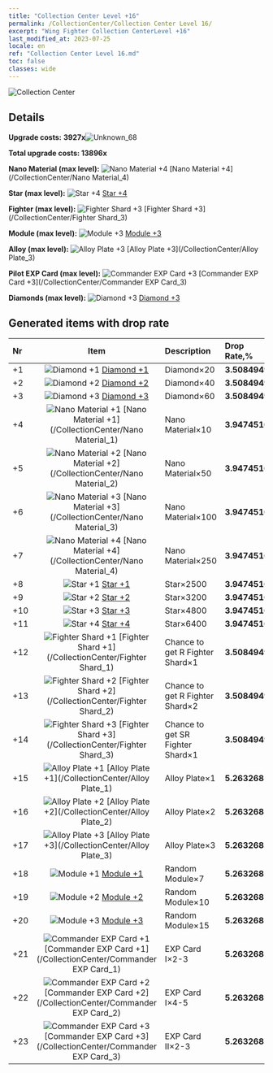 ```yaml
---
title: "Collection Center Level +16"
permalink: /CollectionCenter/Collection Center Level 16/
excerpt: "Wing Fighter Collection CenterLevel +16"
last_modified_at: 2023-07-25
locale: en
ref: "Collection Center Level 16.md"
toc: false
classes: wide
---
```



  ![Collection Center](/images/bh_img6.png)

## Details

 **Upgrade costs:** **3927x**![Unknown_68](/images/item/bh_img25_p.png)

 **Total upgrade costs: 13896x**

 **Nano Material (max level):** ![Nano Material +4](/images/cc/CC_Nano_Material_4_p.png) [Nano Material +4](/CollectionCenter/Nano Material_4)

 **Star (max level):** ![Star +4](/images/cc/CC_Star_4_p.png) [Star +4](/CollectionCenter/Star_4)

 **Fighter (max level):** ![Fighter Shard +3](/images/cc/CC_Fighter_Shard_3_p.png) [Fighter Shard +3](/CollectionCenter/Fighter Shard_3)

 **Module (max level):** ![Module +3](/images/cc/CC_Module_3_p.png) [Module +3](/CollectionCenter/Module_3)

 **Alloy (max level):** ![Alloy Plate +3](/images/cc/CC_Alloy_Plate_3_p.png) [Alloy Plate +3](/CollectionCenter/Alloy Plate_3)

 **Pilot EXP Card (max level):** ![Commander EXP Card +3](/images/cc/CC_Pilot_EXP_Card_3_p.png) [Commander EXP Card +3](/CollectionCenter/Commander EXP Card_3)

 **Diamonds (max level):** ![Diamond +3](/images/cc/CC_Diamond_3_p.png) [Diamond +3](/CollectionCenter/Diamond_3)

## Generated items with drop rate

  |  Nr |     Item   |    Description   |  Drop Rate,% |
  |:----|:----------:|:-----------------|:-------------|
  | +1 | ![Diamond +1](/images/cc/CC_Diamond_1_p.png) [Diamond +1](/CollectionCenter/Diamond_1) | Diamond×20 | **3.5084949** |
  | +2 | ![Diamond +2](/images/cc/CC_Diamond_2_p.png) [Diamond +2](/CollectionCenter/Diamond_2) | Diamond×40 | **3.5084949** |
  | +3 | ![Diamond +3](/images/cc/CC_Diamond_3_p.png) [Diamond +3](/CollectionCenter/Diamond_3) | Diamond×60 | **3.5084949** |
  | +4 | ![Nano Material +1](/images/cc/CC_Nano_Material_1_p.png) [Nano Material +1](/CollectionCenter/Nano Material_1) | Nano Material×10 | **3.9474516** |
  | +5 | ![Nano Material +2](/images/cc/CC_Nano_Material_2_p.png) [Nano Material +2](/CollectionCenter/Nano Material_2) | Nano Material×50 | **3.9474516** |
  | +6 | ![Nano Material +3](/images/cc/CC_Nano_Material_3_p.png) [Nano Material +3](/CollectionCenter/Nano Material_3) | Nano Material×100 | **3.9474516** |
  | +7 | ![Nano Material +4](/images/cc/CC_Nano_Material_4_p.png) [Nano Material +4](/CollectionCenter/Nano Material_4) | Nano Material×250 | **3.9474516** |
  | +8 | ![Star +1](/images/cc/CC_Star_1_p.png) [Star +1](/CollectionCenter/Star_1) | Star×2500 | **3.9474516** |
  | +9 | ![Star +2](/images/cc/CC_Star_2_p.png) [Star +2](/CollectionCenter/Star_2) | Star×3200 | **3.9474516** |
  | +10 | ![Star +3](/images/cc/CC_Star_3_p.png) [Star +3](/CollectionCenter/Star_3) | Star×4800 | **3.9474516** |
  | +11 | ![Star +4](/images/cc/CC_Star_4_p.png) [Star +4](/CollectionCenter/Star_4) | Star×6400 | **3.9474516** |
  | +12 | ![Fighter Shard +1](/images/cc/CC_Fighter_Shard_1_p.png) [Fighter Shard +1](/CollectionCenter/Fighter Shard_1) | Chance to get R Fighter Shard×1 | **3.5084949** |
  | +13 | ![Fighter Shard +2](/images/cc/CC_Fighter_Shard_2_p.png) [Fighter Shard +2](/CollectionCenter/Fighter Shard_2) | Chance to get R Fighter Shard×2 | **3.5084949** |
  | +14 | ![Fighter Shard +3](/images/cc/CC_Fighter_Shard_3_p.png) [Fighter Shard +3](/CollectionCenter/Fighter Shard_3) | Chance to get SR Fighter Shard×1 | **3.5084949** |
  | +15 | ![Alloy Plate +1](/images/cc/CC_Alloy_Plate_1_p.png) [Alloy Plate +1](/CollectionCenter/Alloy Plate_1) | Alloy Plate×1 | **5.2632685** |
  | +16 | ![Alloy Plate +2](/images/cc/CC_Alloy_Plate_2_p.png) [Alloy Plate +2](/CollectionCenter/Alloy Plate_2) | Alloy Plate×2 | **5.2632685** |
  | +17 | ![Alloy Plate +3](/images/cc/CC_Alloy_Plate_3_p.png) [Alloy Plate +3](/CollectionCenter/Alloy Plate_3) | Alloy Plate×3 | **5.2632685** |
  | +18 | ![Module +1](/images/cc/CC_Module_1_p.png) [Module +1](/CollectionCenter/Module_1) | Random Module×7 | **5.2632685** |
  | +19 | ![Module +2](/images/cc/CC_Module_2_p.png) [Module +2](/CollectionCenter/Module_2) | Random Module×10 | **5.2632685** |
  | +20 | ![Module +3](/images/cc/CC_Module_3_p.png) [Module +3](/CollectionCenter/Module_3) | Random Module×15 | **5.2632685** |
  | +21 | ![Commander EXP Card +1](/images/cc/CC_Pilot_EXP_Card_1_p.png) [Commander EXP Card +1](/CollectionCenter/Commander EXP Card_1) | EXP Card I×2-3 | **5.2632685** |
  | +22 | ![Commander EXP Card +2](/images/cc/CC_Pilot_EXP_Card_2_p.png) [Commander EXP Card +2](/CollectionCenter/Commander EXP Card_2) | EXP Card I×4-5 | **5.2632685** |
  | +23 | ![Commander EXP Card +3](/images/cc/CC_Pilot_EXP_Card_3_p.png) [Commander EXP Card +3](/CollectionCenter/Commander EXP Card_3) | EXP Card II×2-3 | **5.2632685** |

